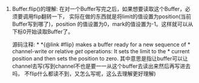 

1. Buffer.flip()的理解:
    在对一个Buffer写完之后，如果想要读取这个Buffer，必须要调用flip翻转一下，
    实际在做的东西就是将limit的值设置为position(当前Buffer写到哪了)，position
    的值设置为0，mark的值设置为-1。这样就可以从下标0开始读取Buffer了。

    源码注释:
          *   *{@link #flip} makes a buffer ready for a new sequence of
          *   channel-write or relative <i>get</i> operations: It sets the limit to the
          *   current position and then sets the position to zero.
          其中意思是指让buffer可以让channel去写(写到channel不也是要一一从这个buffer去读出来然后再写进去吗，
          不flip什么都读不到，又怎么写呢，这么去理解更好理解)